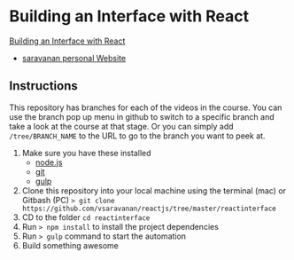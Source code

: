 

# Building an Interface with React

[Building an Interface with React]()
- [saravanan personal Website](https://saravan-spring.com)

## Instructions
This repository has branches for each of the videos in the course. You can use the branch pop up menu in github to switch to a specific branch and take a look at the course at that stage. Or you can simply add `/tree/BRANCH_NAME` to the URL to go to the branch you want to peek at.

1. Make sure you have these installed
	- [node.js](http://nodejs.org/)
	- [git](http://git-scm.com/)
	- [gulp](http://gulpjs.com/)
2. Clone this repository into your local machine using the terminal (mac) or Gitbash (PC) `> git clone https://github.com/vsaravanan/reactjs/tree/master/reactinterface`
3. CD to the folder `cd reactinterface`
4. Run `> npm install` to install the project dependencies
5. Run `> gulp` command to start the automation
6. Build something awesome


